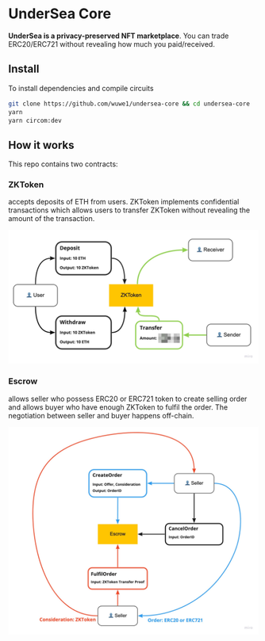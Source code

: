 # UnderSea Core 

**UnderSea is a privacy-preserved NFT marketplace**. You can trade ERC20/ERC721 without revealing how much you paid/received.

## Install

To install dependencies and compile circuits

```bash
git clone https://github.com/wuwe1/undersea-core && cd undersea-core
yarn
yarn circom:dev
```

## How it works

This repo contains two contracts:

### ZKToken

accepts deposits of ETH from users. ZKToken implements confidential transactions which allows users to transfer ZKToken without revealing the amount of the transaction.

![ZKToken](img/ZKToken.jpeg)

### Escrow

allows seller who possess ERC20 or ERC721 token to create selling order and allows buyer who have enough ZKToken to fulfil the order. The negotiation between seller and buyer happens off-chain.

![Escrow](img/Escrow.jpeg)